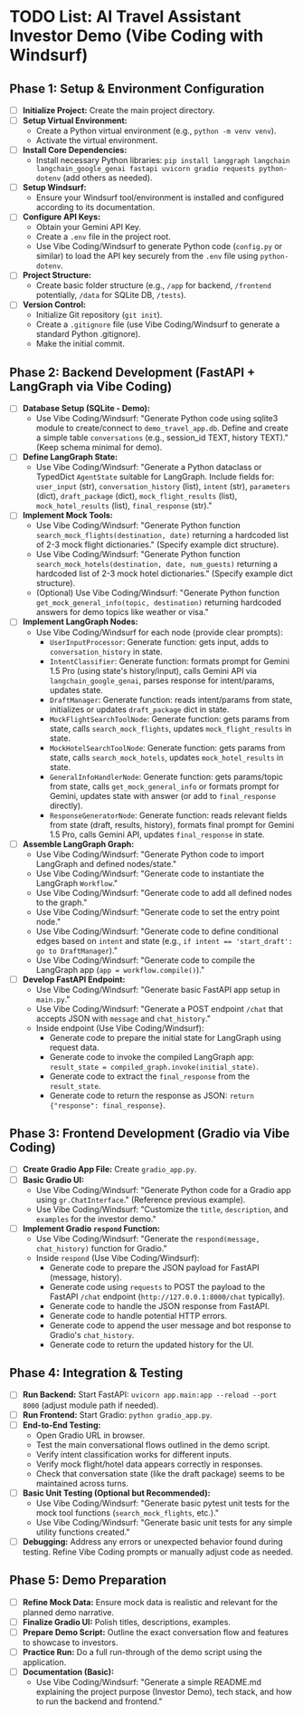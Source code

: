 # TODO List: AI Travel Assistant Investor Demo (Vibe Coding with Windsurf)

## Phase 1: Setup & Environment Configuration

-   [ ] **Initialize Project:** Create the main project directory.
-   [ ] **Setup Virtual Environment:**
    -   Create a Python virtual environment (e.g., `python -m venv venv`).
    * Activate the virtual environment.
-   [ ] **Install Core Dependencies:**
    -   Install necessary Python libraries: `pip install langgraph langchain langchain_google_genai fastapi uvicorn gradio requests python-dotenv` (add others as needed).
-   [ ] **Setup Windsurf:**
    * Ensure your Windsurf tool/environment is installed and configured according to its documentation.
-   [ ] **Configure API Keys:**
    * Obtain your Gemini API Key.
    * Create a `.env` file in the project root.
    * Use Vibe Coding/Windsurf to generate Python code (`config.py` or similar) to load the API key securely from the `.env` file using `python-dotenv`.
-   [ ] **Project Structure:**
    * Create basic folder structure (e.g., `/app` for backend, `/frontend` potentially, `/data` for SQLite DB, `/tests`).
-   [ ] **Version Control:**
    * Initialize Git repository (`git init`).
    * Create a `.gitignore` file (use Vibe Coding/Windsurf to generate a standard Python .gitignore).
    * Make the initial commit.

## Phase 2: Backend Development (FastAPI + LangGraph via Vibe Coding)

-   [ ] **Database Setup (SQLite - Demo):**
    -   Use Vibe Coding/Windsurf: "Generate Python code using sqlite3 module to create/connect to `demo_travel_app.db`. Define and create a simple table `conversations` (e.g., session_id TEXT, history TEXT)." (Keep schema minimal for demo).
-   [ ] **Define LangGraph State:**
    -   Use Vibe Coding/Windsurf: "Generate a Python dataclass or TypedDict `AgentState` suitable for LangGraph. Include fields for: `user_input` (str), `conversation_history` (list), `intent` (str), `parameters` (dict), `draft_package` (dict), `mock_flight_results` (list), `mock_hotel_results` (list), `final_response` (str)."
-   [ ] **Implement Mock Tools:**
    -   Use Vibe Coding/Windsurf: "Generate Python function `search_mock_flights(destination, date)` returning a hardcoded list of 2-3 mock flight dictionaries." (Specify example dict structure).
    -   Use Vibe Coding/Windsurf: "Generate Python function `search_mock_hotels(destination, date, num_guests)` returning a hardcoded list of 2-3 mock hotel dictionaries." (Specify example dict structure).
    -   (Optional) Use Vibe Coding/Windsurf: "Generate Python function `get_mock_general_info(topic, destination)` returning hardcoded answers for demo topics like weather or visa."
-   [ ] **Implement LangGraph Nodes:**
    -   Use Vibe Coding/Windsurf for each node (provide clear prompts):
        -   `UserInputProcessor`: Generate function: gets input, adds to `conversation_history` in state.
        -   `IntentClassifier`: Generate function: formats prompt for Gemini 1.5 Pro (using state's history/input), calls Gemini API via `langchain_google_genai`, parses response for intent/params, updates state.
        -   `DraftManager`: Generate function: reads intent/params from state, initializes or updates `draft_package` dict in state.
        -   `MockFlightSearchToolNode`: Generate function: gets params from state, calls `search_mock_flights`, updates `mock_flight_results` in state.
        -   `MockHotelSearchToolNode`: Generate function: gets params from state, calls `search_mock_hotels`, updates `mock_hotel_results` in state.
        -   `GeneralInfoHandlerNode`: Generate function: gets params/topic from state, calls `get_mock_general_info` or formats prompt for Gemini, updates state with answer (or add to `final_response` directly).
        -   `ResponseGeneratorNode`: Generate function: reads relevant fields from state (draft, results, history), formats final prompt for Gemini 1.5 Pro, calls Gemini API, updates `final_response` in state.
-   [ ] **Assemble LangGraph Graph:**
    -   Use Vibe Coding/Windsurf: "Generate Python code to import LangGraph and defined nodes/state."
    * Use Vibe Coding/Windsurf: "Generate code to instantiate the LangGraph `Workflow`."
    * Use Vibe Coding/Windsurf: "Generate code to add all defined nodes to the graph."
    * Use Vibe Coding/Windsurf: "Generate code to set the entry point node."
    * Use Vibe Coding/Windsurf: "Generate code to define conditional edges based on `intent` and state (e.g., `if intent == 'start_draft': go to DraftManager`)."
    * Use Vibe Coding/Windsurf: "Generate code to compile the LangGraph app (`app = workflow.compile()`)."
-   [ ] **Develop FastAPI Endpoint:**
    * Use Vibe Coding/Windsurf: "Generate basic FastAPI app setup in `main.py`."
    * Use Vibe Coding/Windsurf: "Generate a POST endpoint `/chat` that accepts JSON with `message` and `chat_history`."
    * Inside endpoint (Use Vibe Coding/Windsurf):
        * Generate code to prepare the initial state for LangGraph using request data.
        * Generate code to invoke the compiled LangGraph app: `result_state = compiled_graph.invoke(initial_state)`.
        * Generate code to extract the `final_response` from the `result_state`.
        * Generate code to return the response as JSON: `return {"response": final_response}`.

## Phase 3: Frontend Development (Gradio via Vibe Coding)

-   [ ] **Create Gradio App File:** Create `gradio_app.py`.
-   [ ] **Basic Gradio UI:**
    * Use Vibe Coding/Windsurf: "Generate Python code for a Gradio app using `gr.ChatInterface`." (Reference previous example).
    * Use Vibe Coding/Windsurf: "Customize the `title`, `description`, and `examples` for the investor demo."
-   [ ] **Implement Gradio `respond` Function:**
    * Use Vibe Coding/Windsurf: "Generate the `respond(message, chat_history)` function for Gradio."
    * Inside `respond` (Use Vibe Coding/Windsurf):
        * Generate code to prepare the JSON payload for FastAPI (message, history).
        * Generate code using `requests` to POST the payload to the FastAPI `/chat` endpoint (`http://127.0.0.1:8000/chat` typically).
        * Generate code to handle the JSON response from FastAPI.
        * Generate code to handle potential HTTP errors.
        * Generate code to append the user message and bot response to Gradio's `chat_history`.
        * Generate code to return the updated history for the UI.

## Phase 4: Integration & Testing

-   [ ] **Run Backend:** Start FastAPI: `uvicorn app.main:app --reload --port 8000` (adjust module path if needed).
-   [ ] **Run Frontend:** Start Gradio: `python gradio_app.py`.
-   [ ] **End-to-End Testing:**
    * Open Gradio URL in browser.
    * Test the main conversational flows outlined in the demo script.
    * Verify intent classification works for different inputs.
    * Verify mock flight/hotel data appears correctly in responses.
    * Check that conversation state (like the draft package) seems to be maintained across turns.
-   [ ] **Basic Unit Testing (Optional but Recommended):**
    * Use Vibe Coding/Windsurf: "Generate basic pytest unit tests for the mock tool functions (`search_mock_flights`, etc.)."
    * Use Vibe Coding/Windsurf: "Generate basic unit tests for any simple utility functions created."
-   [ ] **Debugging:** Address any errors or unexpected behavior found during testing. Refine Vibe Coding prompts or manually adjust code as needed.

## Phase 5: Demo Preparation

-   [ ] **Refine Mock Data:** Ensure mock data is realistic and relevant for the planned demo narrative.
-   [ ] **Finalize Gradio UI:** Polish titles, descriptions, examples.
-   [ ] **Prepare Demo Script:** Outline the exact conversation flow and features to showcase to investors.
-   [ ] **Practice Run:** Do a full run-through of the demo script using the application.
-   [ ] **Documentation (Basic):**
    * Use Vibe Coding/Windsurf: "Generate a simple README.md explaining the project purpose (Investor Demo), tech stack, and how to run the backend and frontend."
